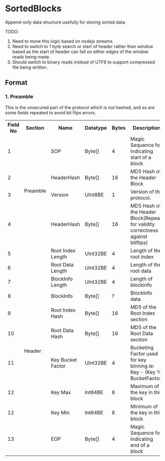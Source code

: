 # SortedBlocks
Append-only data structure usefully for storing sorted data.


TODO:
1. Need to move this logic based on nodejs streams.
2. Need to switch to 1 byte search or start of header rather than window based as the start of header can fall on either edges of the window reads being made.
3. Should switch to binary reads instead of UTF8 to support compressed file being written.

## Format

### 1. Preamble 
This is the unsecured part of the protocol which is not hashed, and so are some fields repeated to avoid bit flips errors.
<table>
  <tr>
    <th>Field No</th>
    <th>Section</th>
    <th>Name</th>
    <th>Datatype</th>
    <th>Bytes</th>
    <th>Description</th>
  </tr>
  <tr>
    <td>1</td>
    <td rowspan="4">Preamble</td>
    <td>SOP</td>
    <td>Byte[]</td>
    <td>4</td>
    <td>Magic Sequence for indicating  start of a block</td>
  </tr>
   <tr>
    <td>2</td>
    <td>HeaderHash</td>
    <td>Byte[]</td>
    <td>16</td>
    <td>MD5 Hash of the Header Block</td>
  </tr>
   <tr>
    <td>3</td>
    <td>Version</td>
    <td>UInt8BE</td>
    <td>1</td>
    <td>Version of the protocol.</td>
  </tr>
  <tr>
    <td>4</td>
    <td>HeaderHash</td>
    <td>Byte[]</td>
    <td>16</td>
    <td>MD5 Hash of the Header Block(Repeat for validity correctness against bitflips)</td>
  </tr>
  <tr>
    <td>5</td>
    <td rowspan="10">Header</td>
    <td>Root Index Length</td>
    <td>UInt32BE</td>
    <td>4</td>
    <td>Length of the root index</td>
  </tr>
  <tr>
    <td>6</td>
    <td>Root Data Length</td>
    <td>UInt32BE</td>
    <td>4</td>
    <td>Length of the root data</td>
  </tr>
  <tr>
    <td>7</td>
    <td>BlockInfo Length</td>
    <td>UInt32BE</td>
    <td>4</td>
    <td>Length of blockinfo</td>
  </tr>
  <tr>
    <td>8</td>
    <td>BlockInfo</td>
    <td>Byte[]</td>
    <td>?</td>
    <td>BlockInfo data</td>
  </tr>
  <tr>
    <td>9</td>
    <td>Root Index Hash</td>
    <td>Byte[]</td>
    <td>16</td>
    <td>MD5 of the Root Index section</td>
  </tr>
  <tr>
    <td>10</td>
    <td>Root Data Hash</td>
    <td>Byte[]</td>
    <td>16</td>
    <td>MD5 of the Root Data section</td>
  </tr>
  <tr>
    <td>11</td>
    <td>Key Bucket Factor</td>
    <td>UInt32BE</td>
    <td>4</td>
    <td>Bucketing Factor used for key binning ie: Key - (Key % BucketFactor) </td>
  </tr>
  <tr>
    <td>12</td>
    <td>Key Max</td>
    <td>Int64BE</td>
    <td>8</td>
    <td>Maximum of the key in this block</td>
  </tr>
   <tr>
    <td>12</td>
    <td>Key Min</td>
    <td>Int64BE</td>
    <td>8</td>
    <td>Minimum of the key in this block</td>
  </tr>
   <tr>
    <td>13</td>
    <td>EOP</td>
    <td>Byte[]</td>
    <td>4</td>
    <td>Magic Sequence for indicating end of a block</td>
  </tr>
</table>